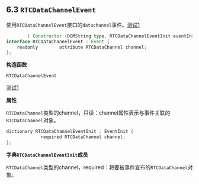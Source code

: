 ## 6.3 `RTCDataChannelEvent`

使用`RTCDataChannelEvent`接口的`datachannel`事件。[测试1](https://github.com/web-platform-tests/wpt/blob/master/webrtc/RTCPeerConnection-ondatachannel.html)

```java
        [ Constructor (DOMString type, RTCDataChannelEventInit eventInitDict), Exposed=Window]
interface RTCDataChannelEvent : Event {
    readonly        attribute RTCDataChannel channel;
};
```

**构造函数**

`RTCDataChannelEvent`

[测试1](https://github.com/web-platform-tests/wpt/blob/master/webrtc/RTCDataChannelEvent-constructor.html)

**属性**

`RTCDataChannel`类型的channel，只读：channel属性表示与事件关联的`RTCDataChannel`对象。

```java
dictionary RTCDataChannelEventInit : EventInit {
             required RTCDataChannel channel;
};
```

**字典`RTCDataChannelEventInit`成员**

`RTCDataChannel`类型的channel，required：将要被事件宣布的`RTCDataChannel`对象。
